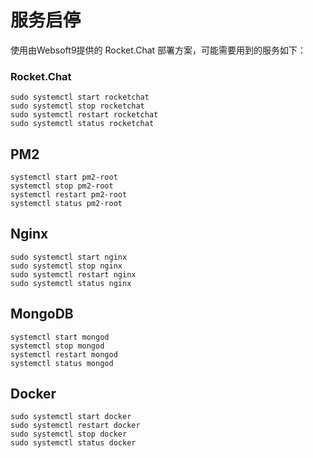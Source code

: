 # 服务启停

使用由Websoft9提供的 Rocket.Chat 部署方案，可能需要用到的服务如下：

### Rocket.Chat

```shell
sudo systemctl start rocketchat
sudo systemctl stop rocketchat
sudo systemctl restart rocketchat
sudo systemctl status rocketchat

```

## PM2

```shell
systemctl start pm2-root
systemctl stop pm2-root
systemctl restart pm2-root
systemctl status pm2-root
```

## Nginx

```shell
sudo systemctl start nginx
sudo systemctl stop nginx
sudo systemctl restart nginx
sudo systemctl status nginx
```

## MongoDB

```shell
systemctl start mongod
systemctl stop mongod
systemctl restart mongod
systemctl status mongod
```

## Docker

```shell
sudo systemctl start docker
sudo systemctl restart docker
sudo systemctl stop docker
sudo systemctl status docker
```
